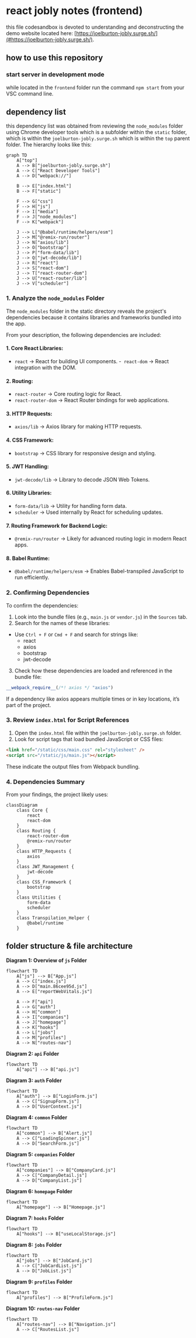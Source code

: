 # react jobly notes (frontend)

this file codesandbox is devoted to understanding and deconstructing the demo website located here: [https://joelburton-jobly.surge.sh/](#https://joelburton-jobly.surge.sh/).  

## how to use this repository

### start server in development mode

while located in the `frontend` folder run the command `npm start` from your VSC command line.

## dependency list

this dependency list was obtained from reviewing the `node_modules` folder using Chrome developer tools which is a subfolder within the `static` folder, which is within the `joelburton-jobly.surge.sh` which is within the `top` parent folder.  The hierarchy looks like this:
```mermaid
graph TD
    A["top"] 
    A --> B["joelburton-jobly.surge.sh"]
    A --> C["React Developer Tools"]
    A --> D["webpack://"]
    
    B --> E["index.html"]
    B --> F["static"]

    F --> G["css"]
    F --> H["js"]
    F --> I["media"]
    F --> J["node_modules"]
    F --> K["webpack"]

    J --> L["@babel/runtime/helpers/esm"]
    J --> M["@remix-run/router"]
    J --> N["axios/lib"]
    J --> O["bootstrap"]
    J --> P["form-data/lib"]
    J --> Q["jwt-decode/lib"]
    J --> R["react"]
    J --> S["react-dom"]
    J --> T["react-router-dom"]
    J --> U["react-router/lib"]
    J --> V["scheduler"]

```

### 1. Analyze the `node_modules` Folder

The `node_modules` folder in the static directory reveals the project's dependencies because it contains libraries and frameworks bundled into the app.

From your description, the following dependencies are included:

#### 1. Core React Libraries:
- `react` → React for building UI components.
-` react-dom` → React integration with the DOM.

#### 2. Routing:
- `react-router` → Core routing logic for React.
- `react-router-dom` → React Router bindings for web applications.

#### 3. HTTP Requests:
- `axios/lib` → Axios library for making HTTP requests.

#### 4. CSS Framework:
- `bootstrap` → CSS library for responsive design and styling.

#### 5. JWT Handling:
- `jwt-decode/lib` → Library to decode JSON Web Tokens.

#### 6. Utility Libraries:
- `form-data/lib` → Utility for handling form data.
- `scheduler` → Used internally by React for scheduling updates.

#### 7. Routing Framework for Backend Logic:
- `@remix-run/router` → Likely for advanced routing logic in modern React apps.

#### 8. Babel Runtime:
- `@babel/runtime/helpers/esm` → Enables Babel-transpiled JavaScript to run efficiently.

### 2. Confirming Dependencies

To confirm the dependencies:

1. Look into the bundle files (e.g., `main.js` or `vendor.js`) in the `Sources` tab.
2. Search for the names of these libraries:
- Use `Ctrl + F` or `Cmd + F` and search for strings like:
    - react
    - axios
    - bootstrap
    - jwt-decode
3. Check how these dependencies are loaded and referenced in the bundle file:
```javascript
__webpack_require__(/*! axios */ "axios")
```
If a dependency like axios appears multiple times or in key locations, it’s part of the project.

### 3. Review `index.html` for Script References
1. Open the `index.html` file within the `joelburton-jobly.surge.sh` folder.
2. Look for script tags that load bundled JavaScript or CSS files:
```html
<link href="/static/css/main.css" rel="stylesheet" />
<script src="/static/js/main.js"></script>
```
These indicate the output files from Webpack bundling.

### 4. Dependencies Summary
From your findings, the project likely uses:
```
classDiagram
    class Core {
        react
        react-dom
    }
    class Routing {
        react-router-dom
        @remix-run/router
    }
    class HTTP_Requests {
        axios
    }
    class JWT_Management {
        jwt-decode
    }
    class CSS_Framework {
        bootstrap
    }
    class Utilities {
        form-data
        scheduler
    }
    class Transpilation_Helper {
        @babel/runtime
    }
```

## folder structure & file architecture

**Diagram 1: Overview of `js` Folder**
```mermaid
flowchart TD
    A["js"] --> B["App.js"]
    A --> C["index.js"]
    A --> D["main.86cee95d.js"]
    A --> E["reportWebVitals.js"]

    A --> F["api"]
    A --> G["auth"]
    A --> H["common"]
    A --> I["companies"]
    A --> J["homepage"]
    A --> K["hooks"]
    A --> L["jobs"]
    A --> M["profiles"]
    A --> N["routes-nav"]

```

**Diagram 2: `api` Folder**
```mermaid
flowchart TD
    A["api"] --> B["api.js"]
```

**Diagram 3: `auth` Folder**
```mermaid
flowchart TD
    A["auth"] --> B["LoginForm.js"]
    A --> C["SignupForm.js"]
    A --> D["UserContext.js"]
```

**Diagram 4: `common` Folder**
```mermaid
flowchart TD
    A["common"] --> B["Alert.js"]
    A --> C["LoadingSpinner.js"]
    A --> D["SearchForm.js"]
```

**Diagram 5: `companies` Folder**
```mermaid
flowchart TD
    A["companies"] --> B["CompanyCard.js"]
    A --> C["CompanyDetail.js"]
    A --> D["CompanyList.js"]
```

**Diagram 6: `homepage` Folder**
```mermaid
flowchart TD
    A["homepage"] --> B["Homepage.js"]
```

**Diagram 7: `hooks` Folder**
```mermaid
flowchart TD
    A["hooks"] --> B["useLocalStorage.js"]
```

**Diagram 8: `jobs` Folder**
```mermaid
flowchart TD
    A["jobs"] --> B["JobCard.js"]
    A --> C["JobCardList.js"]
    A --> D["JobList.js"]

```

**Diagram 9: `profiles` Folder**
```mermaid
flowchart TD
    A["profiles"] --> B["ProfileForm.js"]
```

**Diagram 10: `routes-nav` Folder**
```mermaid
flowchart TD
    A["routes-nav"] --> B["Navigation.js"]
    A --> C["RoutesList.js"]

```
